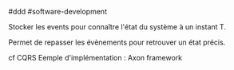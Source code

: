 
#ddd #software-development 


Stocker les events pour connaître l'état du système à un instant T.

Permet de repasser les évènements pour retrouver un état précis.

cf CQRS
Eemple d'implémentation : Axon framework